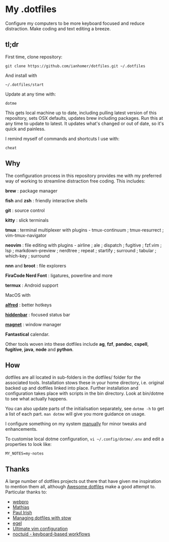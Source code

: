 # My .dotfiles

Configure my computers to be more keyboard focused and reduce distraction. Make
coding and text editing a breeze.

## tl;dr

First time, clone repository:

    git clone https://github.com/ianhomer/dotfiles.git ~/.dotfiles

And install with

    ~/.dotfiles/start

Update at any time with:

    dotme

This gets local machine up to date, including pulling latest version of this
repository, sets OSX defaults, updates brew including packages. Run this at any
time to update to latest. It updates what's changed or out of date, so it's
quick and painless.

I remind myself of commands and shortcuts I use with:

    cheat

## Why

The configuration process in this repository provides me with my preferred way
of working to streamline distraction free coding. This includes:

**brew**
: package manager

**fish** and **zsh**
: friendly interactive shells

**git**
: source control

**kitty**
: slick terminals

**tmux**
: terminal multiplexer with plugins - tmux-continuum ; tmux-resurrect ;
  vim-tmux-navigator

**neovim**
: file editing with plugins - airline ; ale ; dispatch ; fugitive ;
  fzf.vim ; lsp ; markdown-preview ; nerdtree ; repeat ; startify ;
  surround ; tabular ; which-key ; surround

**nnn** and **broot**
: file explorers

**FiraCode Nerd Font**
: ligatures, powerline and more

**termux**
: Android support

MacOS with

**[alfred](https://www.alfredapp.com/)**
: better hotkeys

**[hiddenbar](https://github.com/dwarvesf/hidden)**
: focused status bar

**[magnet](https://magnet.crowdcafe.com/)**
: window manager

**Fantastical** calendar.

Other tools woven into these dotfiles include **ag**, **fzf**, **pandoc**,
**cspell**, **fugitive**, **java**, **node** and **python**.

## How

dotfiles are all located in sub-folders in the dotfiles/ folder for the
associated tools. Installation stows these in your home directory, i.e. original
backed up and dotfiles linked into place. Further installation and configuration
takes place with scripts in the bin directory. Look at bin/dotme to see what
actually happens.

You can also update parts of the initialisation separately, see `dotme -h` to
get a list of each part. `man dotme` will give you more guidance on usage.

I configure something on my system [manually](./docs/manual-osx.md)
for minor tweaks and enhancements.

To customise local dotme configuration, `vi ~/.config/dotme/.env` and edit a
properties to look like:

```properties
MY_NOTES=my-notes
```

## Thanks

A large number of dotfiles projects out there that have given me inspiration to
mention them all, although [Awesome
dotfiles](https://github.com/webpro/awesome-dotfiles) make a good attempt to.
Particular thanks to:

- [webpro](https://github.com/webpro/dotfiles)
- [Mathias](https://github.com/mathiasbynens/dotfiles)
- [Paul Irish](https://github.com/paulirish/dotfiles)
- [Managing dotfiles with
  stow](https://alexpearce.me/2016/02/managing-dotfiles-with-stow/)
- [egel](https://github.com/egel/dotfiles)
- [Ultimate vim configuration](https://github.com/amix/vimrc)
- [noctuid - keyboard-based workflows](https://github.com/noctuid/dotfiles)

